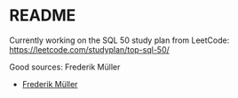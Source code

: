 # README

Currently working on the SQL 50 study plan from LeetCode: https://leetcode.com/studyplan/top-sql-50/

Good sources: Frederik Müller
- [Frederik Müller](https://www.youtube.com/@frederikmuller/videos)